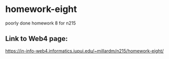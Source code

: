 # homework-eight

poorly done homework 8 for n215

## Link to Web4 page:

https://in-info-web4.informatics.iupui.edu/~millardm/n215/homework-eight/
